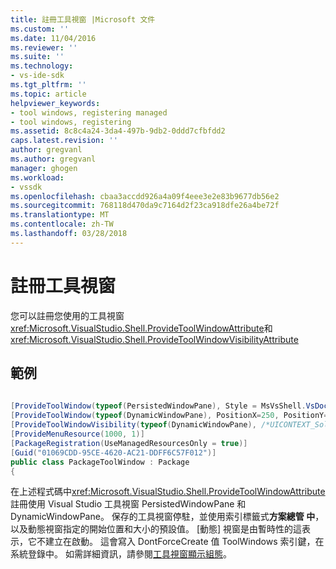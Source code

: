 ```yaml
---
title: 註冊工具視窗 |Microsoft 文件
ms.custom: ''
ms.date: 11/04/2016
ms.reviewer: ''
ms.suite: ''
ms.technology:
- vs-ide-sdk
ms.tgt_pltfrm: ''
ms.topic: article
helpviewer_keywords:
- tool windows, registering managed
- tool windows, registering
ms.assetid: 8c8c4a24-3da4-497b-9db2-0ddd7cfbfdd2
caps.latest.revision: ''
author: gregvanl
ms.author: gregvanl
manager: ghogen
ms.workload:
- vssdk
ms.openlocfilehash: cbaa3accdd926a4a09f4eee3e2e83b9677db56e2
ms.sourcegitcommit: 768118d470da9c7164d2f23ca918dfe26a4be72f
ms.translationtype: MT
ms.contentlocale: zh-TW
ms.lasthandoff: 03/28/2018
---
```

# <a name="registering-a-tool-window"></a>註冊工具視窗
您可以註冊您使用的工具視窗<xref:Microsoft.VisualStudio.Shell.ProvideToolWindowAttribute>和  <xref:Microsoft.VisualStudio.Shell.ProvideToolWindowVisibilityAttribute>  
  
## <a name="example"></a>範例  
  
```csharp  
  
[ProvideToolWindow(typeof(PersistedWindowPane), Style = MsVsShell.VsDockStyle.Tabbed, Window = "3ae79031-e1bc-11d0-8f78-00a0c9110057")]
[ProvideToolWindow(typeof(DynamicWindowPane), PositionX=250, PositionY=250, Width=160, Height=180, Transient=true)]
[ProvideToolWindowVisibility(typeof(DynamicWindowPane), /*UICONTEXT_SolutionExists*/"f1536ef8-92ec-443c-9ed7-fdadf150da82")]  
[ProvideMenuResource(1000, 1)]  
[PackageRegistration(UseManagedResourcesOnly = true)]  
[Guid("01069CDD-95CE-4620-AC21-DDFF6C57F012")]  
public class PackageToolWindow : Package  
{  
```  
  
 在上述程式碼中<xref:Microsoft.VisualStudio.Shell.ProvideToolWindowAttribute>註冊使用 Visual Studio 工具視窗 PersistedWindowPane 和 DynamicWindowPane。 保存的工具視窗停駐，並使用索引標籤式**方案總管 中**，以及動態視窗指定的開始位置和大小的預設值。 [動態] 視窗是由暫時性的這表示，它不建立在啟動。 這會寫入 DontForceCreate 值 ToolWindows 索引鍵，在系統登錄中。 如需詳細資訊，請參閱[工具視窗顯示組態](../extensibility/tool-window-display-configuration.md)。
